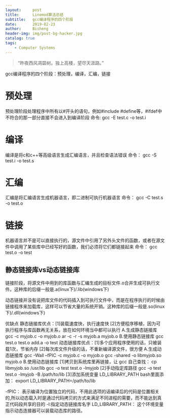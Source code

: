 ```yaml
---
layout:     post
title:      Linemod算法总结
subtitle:   gcc编译程序的四个阶段
date:       2019-02-23
author:     Bisheng
header-img: img/post-bg-hacker.jpg
catalog: true
tags:
    - Computer Systems
---
```


> “昨夜西风凋碧树。独上高楼，望尽天涯路。”
> 
>
> 
gcc编译程序的四个阶段：预处理，编译，汇编，链接

# 预处理
预处理阶段处理程序中所有以#开头的语句，例如#include #define等，#ifdef中不符合的那一部分直接不会进入到编译阶段
命令:
gcc -E test.c -o test.i

# 编译
编译是将c和c++等高级语言生成汇编语言，并且检查语法错误
命令：
gcc -S test.i -o test.s

# 汇编
汇编是将汇编语言生成机器语言，即二进制可执行机器语言
命令：
gcc -C test.s -o test.o

# 链接
机器语言并不是可以直接执行的，源文件中引用了另外头文件的函数，或者在源文件中调用了某些库中已经写好的函数，我们必须将它们都链接起来
命令：
gcc test.o -o test

## 静态链接库vs动态链接库
链接阶段，将源文件中用到的库函数与汇编生成的目标文件.o合并生成可执行文件。这种库的后缀一般是.a(linux下)/.lib(windows下)

动态链接并没有说把库文件的代码插入到可执行文件中，而是在程序执行的时候由链接程序来加载库，这样可以节省大量的系统开销。这种库的后缀一般是.so(linux下)/.dll(windows下)

优缺点
静态链接库优点：[1]装载速度快，执行速度快 [2]方便程序移植，因为可执行程序与库函数再无关系，放在如何环境当中都可以执行
A.生成静态链接库
gcc -c myjob.c -o myjob.o
ar -c -r -s myjob.a myjob.o
B.使用静态链接库
gcc test.o test.o add.a -o test
动态链接库优点：[1]多个应用程序使用的话，只被装载1次，节省内存 [2]每次库文件升级的话，不重新编译源文件，很方便
A.生成动态链接库
gcc -Wall –fPIC -c myjob.c -o myjob.o
gcc -shared -o libmyjob.so myjob.o
B.使用动态链接库
[1]拷贝到系统库里再链接，让 gcc 自己查找：
cp libmyjob.so /usr/lib
gcc -o test test.o -lmyjob
[2]手动指定库路径
gcc -o test test.o -lmyjob -B /path/to/lib
[3]添加系统变量 LD_LIBRARY_PATH
bash里面添加：
export LD_LIBRARY_PATH=/path/to/lib


-fPIC： 表示编译为位置独立的代码，不用此选项的话编译后的代码是位置相关的,所以动态载入时是通过代码拷贝的方式来满足不同进程的需要，而不能达到真正代码段共享的目的
-l:指定动态链接库名字
LD_LIBRARY_PATH： 这个环境变量指示动态连接器可以装载动态库的路径。




<head>
    <script src="https://cdn.mathjax.org/mathjax/latest/MathJax.js?config=TeX-AMS-MML_HTMLorMML" type="text/javascript"></script>
    <script type="text/x-mathjax-config">
        MathJax.Hub.Config({
            tex2jax: {
            skipTags: ['script', 'noscript', 'style', 'textarea', 'pre'],
            inlineMath: [['$','$']]
            }
        });
    </script>
</head>
